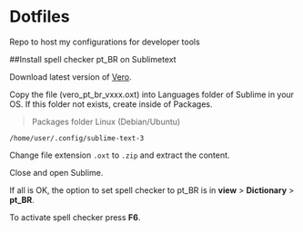 # Dotfiles

Repo to host my configurations for developer tools

##Install spell checker pt_BR on Sublimetext

Download latest version of [Vero](https://pt-br.libreoffice.org/projetos/vero/).

Copy the file (vero_pt_br_vxxx.oxt) into Languages folder of Sublime in your OS. If this folder not exists, create inside of Packages.

> Packages folder Linux (Debian/Ubuntu)

```
/home/user/.config/sublime-text-3
```

Change file extension `.oxt` to `.zip` and extract the content.

Close and open Sublime.

If all is OK, the option to set spell checker to pt_BR is in **view** > **Dictionary** > **pt_BR**.

To activate spell checker press **F6**.

